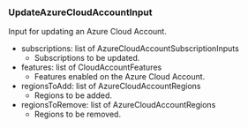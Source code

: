### UpdateAzureCloudAccountInput
Input for updating an Azure Cloud Account.

- subscriptions: list of AzureCloudAccountSubscriptionInputs
  - Subscriptions to be updated.
- features: list of CloudAccountFeatures
  - Features enabled on the Azure Cloud Account.
- regionsToAdd: list of AzureCloudAccountRegions
  - Regions to be added.
- regionsToRemove: list of AzureCloudAccountRegions
  - Regions to be removed.
